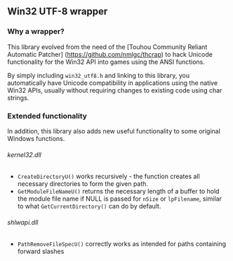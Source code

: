 Win32 UTF-8 wrapper
-------------------

### Why a wrapper? ###

This library evolved from the need of the [Touhou Community Reliant Automatic Patcher] (https://github.com/nmlgc/thcrap) to hack Unicode functionality for the Win32 API into games using the ANSI functions.

By simply including `win32_utf8.h` and linking to this library, you automatically have Unicode compatibility in applications using the native Win32 APIs, usually without requiring changes to existing code using char strings.

### Extended functionality ###

In addition, this library also adds new useful functionality to some original Windows functions.

###### kernel32.dll ######

* `CreateDirectoryU()` works recursively - the function creates all necessary directories to form the given path.
* `GetModuleFileNameU()` returns the necessary length of a buffer to hold the module file name if NULL is passed for `nSize` or `lpFilename`, similar to what `GetCurrentDirectory()` can do by default.

###### shlwapi.dll ######

* `PathRemoveFileSpecU()` correctly works as intended for paths containing forward slashes
